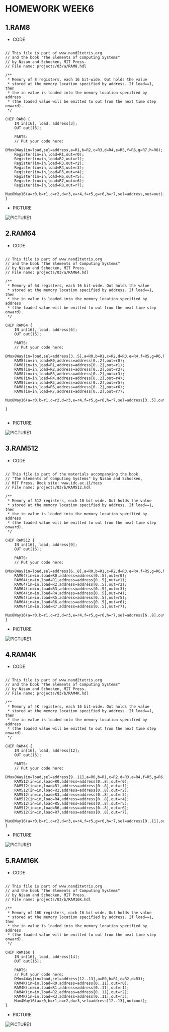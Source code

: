 # HOMEWORK WEEK6

## 1.RAM8
* CODE
<pre><code>
// This file is part of www.nand2tetris.org
// and the book "The Elements of Computing Systems"
// by Nisan and Schocken, MIT Press.
// File name: projects/03/a/RAM8.hdl

/**
 * Memory of 8 registers, each 16 bit-wide. Out holds the value
 * stored at the memory location specified by address. If load==1, then 
 * the in value is loaded into the memory location specified by address 
 * (the loaded value will be emitted to out from the next time step onward).
 */

CHIP RAM8 {
    IN in[16], load, address[3];
    OUT out[16];

    PARTS:
    // Put your code here:
    DMux8Way(in=load,sel=address,a=R1,b=R2,c=R3,d=R4,e=R5,f=R6,g=R7,h=R8);
    Register(in=in,load=R1,out=r0);
    Register(in=in,load=R2,out=r1);
    Register(in=in,load=R3,out=r2);
    Register(in=in,load=R4,out=r3);
    Register(in=in,load=R5,out=r4);
    Register(in=in,load=R6,out=r5);
    Register(in=in,load=R7,out=r6);
    Register(in=in,load=R8,out=r7);
    Mux8Way16(a=r0,b=r1,c=r2,d=r3,e=r4,f=r5,g=r6,h=r7,sel=address,out=out);
}
</code></pre>

* PICTURE

![PICTURE1](https://github.com/brian891005/co109a/blob/master/HW/%E5%9C%96%E7%89%87/27.jpg)

## 2.RAM64
* CODE
<pre><code>
// This file is part of www.nand2tetris.org
// and the book "The Elements of Computing Systems"
// by Nisan and Schocken, MIT Press.
// File name: projects/03/a/RAM64.hdl

/**
 * Memory of 64 registers, each 16 bit-wide. Out holds the value
 * stored at the memory location specified by address. If load==1, then 
 * the in value is loaded into the memory location specified by address 
 * (the loaded value will be emitted to out from the next time step onward).
 */

CHIP RAM64 {
    IN in[16], load, address[6];
    OUT out[16];

    PARTS:
    // Put your code here:
    DMux8Way(in=load,sel=address[3..5],a=R0,b=R1,c=R2,d=R3,e=R4,f=R5,g=R6,h=R7);
    RAM8(in=in,load=R0,address=address[0..2],out=r0);
    RAM8(in=in,load=R1,address=address[0..2],out=r1);
    RAM8(in=in,load=R2,address=address[0..2],out=r2);
    RAM8(in=in,load=R3,address=address[0..2],out=r3);
    RAM8(in=in,load=R4,address=address[0..2],out=r4);
    RAM8(in=in,load=R5,address=address[0..2],out=r5);
    RAM8(in=in,load=R6,address=address[0..2],out=r6);
    RAM8(in=in,load=R7,address=address[0..2],out=r7);
    Mux8Way16(a=r0,b=r1,c=r2,d=r3,e=r4,f=r5,g=r6,h=r7,sel=address[3..5],out=out);

}

</code></pre>

* PICTURE

![PICTURE1](https://github.com/brian891005/co109a/blob/master/HW/%E5%9C%96%E7%89%87/28.jpg)
## 3.RAM512
* CODE
<pre><code>
// This file is part of the materials accompanying the book 
// "The Elements of Computing Systems" by Nisan and Schocken, 
// MIT Press. Book site: www.idc.ac.il/tecs
// File name: projects/03/b/RAM512.hdl

/**
 * Memory of 512 registers, each 16 bit-wide. Out holds the value
 * stored at the memory location specified by address. If load==1, then 
 * the in value is loaded into the memory location specified by address 
 * (the loaded value will be emitted to out from the next time step onward).
 */

CHIP RAM512 {
    IN in[16], load, address[9];
    OUT out[16];

    PARTS:
    // Put your code here:
    DMux8Way(in=load,sel=address[6..8],a=R0,b=R1,c=R2,d=R3,e=R4,f=R5,g=R6,h=R7);
    RAM64(in=in,load=R0,address=address[0..5],out=r0);
    RAM64(in=in,load=R1,address=address[0..5],out=r1);
    RAM64(in=in,load=R2,address=address[0..5],out=r2);
    RAM64(in=in,load=R3,address=address[0..5],out=r3);
    RAM64(in=in,load=R4,address=address[0..5],out=r4);
    RAM64(in=in,load=R5,address=address[0..5],out=r5);
    RAM64(in=in,load=R6,address=address[0..5],out=r6);
    RAM64(in=in,load=R7,address=address[0..5],out=r7);
    Mux8Way16(a=r0,b=r1,c=r2,d=r3,e=r4,f=r5,g=r6,h=r7,sel=address[6..8],out=out);
}
</code></pre>

* PICTURE

![PICTURE1](https://github.com/brian891005/co109a/blob/master/HW/%E5%9C%96%E7%89%87/29.jpg)

## 4.RAM4K
* CODE
<pre><code>
// This file is part of www.nand2tetris.org
// and the book "The Elements of Computing Systems"
// by Nisan and Schocken, MIT Press.
// File name: projects/03/b/RAM4K.hdl

/**
 * Memory of 4K registers, each 16 bit-wide. Out holds the value
 * stored at the memory location specified by address. If load==1, then 
 * the in value is loaded into the memory location specified by address 
 * (the loaded value will be emitted to out from the next time step onward).
 */

CHIP RAM4K {
    IN in[16], load, address[12];
    OUT out[16];

    PARTS:
    // Put your code here:
    DMux8Way(in=load,sel=address[9..11],a=R0,b=R1,c=R2,d=R3,e=R4,f=R5,g=R6,h=R7);
    RAM512(in=in,load=R0,address=address[0..8],out=r0);
    RAM512(in=in,load=R1,address=address[0..8],out=r1);
    RAM512(in=in,load=R2,address=address[0..8],out=r2);
    RAM512(in=in,load=R3,address=address[0..8],out=r3);
    RAM512(in=in,load=R4,address=address[0..8],out=r4);
    RAM512(in=in,load=R5,address=address[0..8],out=r5);
    RAM512(in=in,load=R6,address=address[0..8],out=r6);
    RAM512(in=in,load=R7,address=address[0..8],out=r7);
    Mux8Way16(a=r0,b=r1,c=r2,d=r3,e=r4,f=r5,g=r6,h=r7,sel=address[9..11],out=out);
}
</code></pre>

* PICTURE

![PICTURE1](https://github.com/brian891005/co109a/blob/master/HW/%E5%9C%96%E7%89%87/30.jpg)

## 5.RAM16K
* CODE
<pre><code>
// This file is part of www.nand2tetris.org
// and the book "The Elements of Computing Systems"
// by Nisan and Schocken, MIT Press.
// File name: projects/03/b/RAM16K.hdl

/**
 * Memory of 16K registers, each 16 bit-wide. Out holds the value
 * stored at the memory location specified by address. If load==1, then 
 * the in value is loaded into the memory location specified by address 
 * (the loaded value will be emitted to out from the next time step onward).
 */

CHIP RAM16K {
    IN in[16], load, address[14];
    OUT out[16];

    PARTS:
    // Put your code here:
    DMux4Way(in=load,sel=address[12..13],a=R0,b=R1,c=R2,d=R3);
    RAM4K(in=in,load=R0,address=address[0..11],out=r0);
    RAM4K(in=in,load=R1,address=address[0..11],out=r1);
    RAM4K(in=in,load=R2,address=address[0..11],out=r2);
    RAM4K(in=in,load=R3,address=address[0..11],out=r3);
    Mux4Way16(a=r0,b=r1,c=r2,d=r3,sel=address[12..13],out=out);
}
</code></pre>

* PICTURE

![PICTURE1](https://github.com/brian891005/co109a/blob/master/HW/%E5%9C%96%E7%89%87/31.jpg)


